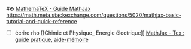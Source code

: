 #⚙️ 
[MathemaTeX - Guide MathJax](https://www.mathematex.fr/guide-mathjax)
https://math.meta.stackexchange.com/questions/5020/mathjax-basic-tutorial-and-quick-reference
- [ ] écrire rho [[Chimie et Physique_ Energie électrique]]
[MathJax - Tex : guide pratique, aide-mémoire](https://www.sqlpac.com/fr/documents/mathjax-tex-guide-pratique-aide-memoire.html)
